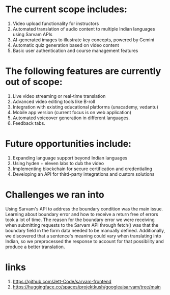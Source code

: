 # The current scope includes:
1. Video upload functionality for instructors
2. Automated translation of audio content to multiple Indian languages using Sarvam APIs
3. AI-generated images to illustrate key concepts, powered by Gemini
4. Automatic quiz generation based on video content
5. Basic user authentication and course management features

# The following features are currently out of scope:
1. Live video streaming or real-time translation
2. Advanced video editing tools like B-roll
3. Integration with existing educational platforms (unacademy, vedantu)
4. Mobile app version (current focus is on web application)
5. Automated voiceover generation in different languages.
6. Feedback tabs.

# Future opportunities include:
1. Expanding language support beyond Indian languages
2. Using hyden + eleven labs to dub the video
3. Implementing blockchain for secure certification and credentialing
4. Developing an API for third-party integrations and custom solutions

# Challenges we ran into
Using Sarvam's API to address the boundary condition was the main issue. Learning about boundary error and how to receive a return free of errors took a lot of time. The reason for the boundary error we were receiving when submitting requests to the Sarvam API through fetch() was that the boundary field in the form data needed to be manually defined. Additionally, we discovered that a sentence's meaning could vary when translating into Indian, so we preprocessed the response to account for that possibility and produce a better translation.

# links
1. https://github.com/Jett-Code/sarvam-frontend
2. https://huggingface.co/spaces/projektkush/googleaisarvam/tree/main
